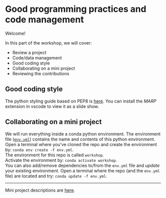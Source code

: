 
# Good programming practices and code management

Welcome!

In this part of the workshop, we will cover:

- Review a project
- Code/data management
- Good coding style
- Collaborating on a mini project
- Reviewing the contributions

## Good coding style

The python styling guide based on PEP8 is [here](./workshop/pep8.org.md).
You can install the *MARP* extension in vscode to view it as a slide show.

## Collaborating on a mini project

We will run everything inside a conda python environment.
The environment file ([`env.yml`](/env.yml)) contains the name and contents of this python environment.  
Open a terminal where you've cloned the repo and create the environment by: `conda env create -f env.yml`.  
The environment for this repo is called `workshop`.  
Activate the environment by: `conda activate workshop`.  
You can also add/remove dependencies to/from the `env.yml` file and *update* your existing environment.
Open a terminal where the repo (and the `env.yml` file) are located and try: `conda update -f env.yml`.

---

Mini project descriptions are [here](./workshop/project-desc.md).
